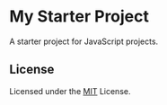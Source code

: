 # My Starter Project

A starter project for JavaScript projects.

## License

Licensed under the [MIT](LICENSE.md) License.

